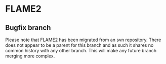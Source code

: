 FLAME2
======

Bugfix branch
--------------

Please note that FLAME2 has been migrated from an svn repository. There does not appear to be a parent for this branch and as such it shares no common history with any other branch. This will make any future branch merging more complex.
